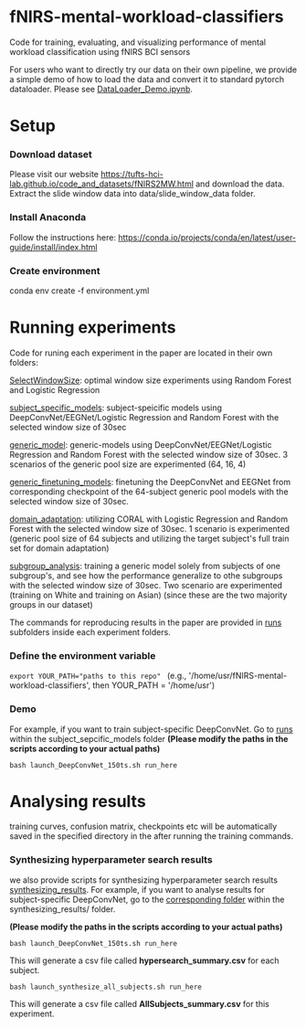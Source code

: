 # fNIRS-mental-workload-classifiers
Code for training, evaluating, and visualizing performance of mental workload classification using fNIRS BCI sensors

For users who want to directly try our data on their own pipeline, we provide a simple demo of how to load the data and convert it to standard pytorch dataloader. Please see [DataLoader_Demo.ipynb](DataLoader_Demo.ipynb).

# Setup
### Download dataset
Please visit our website https://tufts-hci-lab.github.io/code_and_datasets/fNIRS2MW.html and download the data.
Extract the slide window data into data/slide_window_data folder.

### Install Anaconda
Follow the instructions here: https://conda.io/projects/conda/en/latest/user-guide/install/index.html

### Create environment
conda env create -f environment.yml

# Running experiments

Code for runing each experiment in the paper are located in their own folders:

[SelectWindowSize](SelectWindowSize/): optimal window size experiments using Random Forest and Logistic Regression

[subject_specific_models](subject_specific_models/): subject-speicific models using DeepConvNet/EEGNet/Logistic Regression and Random Forest with the selected window size of 30sec

[generic_model](generic_models/): generic-models using DeepConvNet/EEGNet/Logistic Regression and Random Forest with the selected window size of 30sec. 3 scenarios of the generic pool size are experimented (64, 16, 4) 

[generic_finetuning_models](generic_finetuning_models/): finetuning the DeepConvNet and EEGNet from corresponding checkpoint of the 64-subject generic pool models with the selected window size of 30sec.

[domain_adaptation](domain_adaptation/): utilizing CORAL with Logistic Regression and Random Forest with the selected window size of 30sec. 1 scenario is experimented (generic pool size of 64 subjects and utilizing the target subject's full train set for domain adaptation) 

[subgroup_analysis](subgroup_analysis/): training a generic model solely from subjects of one subgroup's, and see how the performance generalize to othe subgroups with the selected window size of 30sec. Two scenario are experimented (training on White and training on Asian) (since these are the two majority groups in our dataset) 

The commands for reproducing results in the paper are provided in [runs](runs/) subfolders inside each experiment folders.

### Define the environment variable
```export YOUR_PATH="paths to this repo" ```
(e.g., '/home/usr/fNIRS-mental-workload-classifiers', then YOUR_PATH = '/home/usr')


### Demo
For example, if you want to train subject-specific DeepConvNet. Go to [runs](subject_specific_models/runs/window_size150) within the subject_sepcific_models folder
**(Please modify the paths in the scripts according to your actual paths)**

```
bash launch_DeepConvNet_150ts.sh run_here
```


# Analysing results

training curves, confusion matrix, checkpoints etc will be automatically saved in the specified directory in the after running the training commands.  

### Synthesizing hyperparameter search results

we also provide scripts for synthesizing hyperparameter search results [synthesizing_results](synthesizing_results/). For example, if you want to analyse results for subject-specific DeepConvNet, go to the [corresponding folder](synthesizing_results/subject_specific_models/binary/DeepConvNet) within the synthesizing_results/ folder. 

**(Please modify the paths in the scripts according to your actual paths)**

```
bash launch_DeepConvNet_150ts.sh run_here
```
This will generate a csv file called **hypersearch_summary.csv** for each subject. 

```
bash launch_synthesize_all_subjects.sh run_here
```

This will generate a csv file called **AllSubjects_summary.csv** for this experiment.
